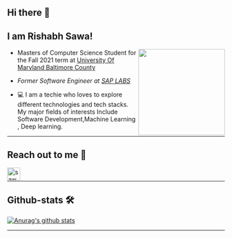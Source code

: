 
## Hi there 👋

<h2>I am Rishabh Sawa! </h2>

<img align='right' src="[https://media.giphy.com/media/u2pmTWUi0MXjyrMaVj/giphy.gif](https://media0.giphy.com/media/qgQUggAC3Pfv687qPC/giphy.gif?cid=ecf05e472ur84s8c85r2w60kuxt1z04o3w8sx9aa8uccualw&rid=giphy.gif&ct=g)" width="200">


*  Masters of Computer Science Student for the Fall 2021 term at <a href="https://www.umbc.edu/">University Of Maryland Baltimore County</a></em></p>

* <p><em>Former Software Engineer at <a href="https://www.sap.com/index.html">SAP LABS</a></em></p>


* 💻 I am a techie who loves to explore different technologies and tech stacks. My major fields of interests Include Software Development,Machine Learning , Deep learning.


---

## Reach out to me 📝

[<img align="left" alt="sawarishi | LinkedIn" height="30px" src="https://www.flaticon.com/free-icon/linkedin_3536505?term=linkedin%20logo&page=1&position=1&page=1&position=1&related_id=3536505&origin=search"/>][linkedin]

<br />

---



##  Github-stats 🛠



[![Anurag's github stats](https://github-readme-stats.vercel.app/api?username=sawarishi&&show_icons=true&theme=merko)](https://github.com/anuraghazra/github-readme-stats)  

---





[linkedin]: https://www.linkedin.com/in/rishabh-sawa-03910210b/










